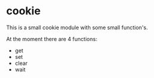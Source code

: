 # cookie
This is a small cookie module with some small function's.

At the moment there are 4 functions:
* get
* set
* clear
* wait
